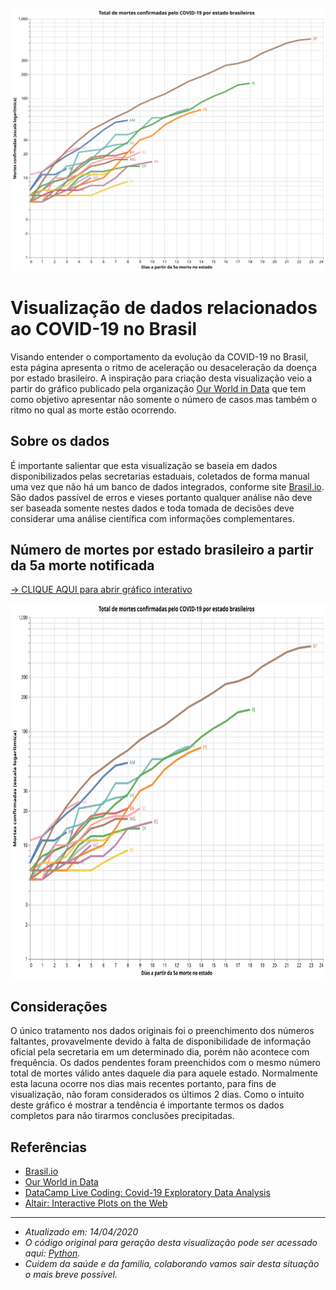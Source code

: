 ![Visualization](visualization.svg#thumbnail)
# Visualização de dados relacionados ao COVID-19 no Brasil
Visando entender o comportamento da evolução da COVID-19 no Brasil, esta página apresenta o ritmo de aceleração ou desaceleração da doença por estado brasileiro. A inspiração para criação desta visualização veio a partir do gráfico publicado pela organização <a target="_blank" rel="noopener noreferrer" href="https://ourworldindata.org/grapher/covid-confirmed-deaths-since-5th-death">Our World in Data</a> que tem como objetivo apresentar não somente o número de casos mas também o ritmo no qual as morte estão ocorrendo.

## Sobre os dados 
É importante salientar que esta visualização se baseia em dados disponibilizados pelas secretarias estaduais, coletados de forma manual uma vez que não há um banco de dados integrados, conforme site <a target="_blank" rel="noopener noreferrer" href="https://brasil.io/dataset/covid19/caso">Brasil.io</a>. São dados passível de erros e vieses portanto qualquer análise não deve ser baseada somente nestes dados e toda tomada de decisões deve considerar uma análise científica com informações complementares.

## Número de mortes por estado brasileiro a partir da 5a morte notificada

<a target="_blank" rel="noopener noreferrer" href="https://vega.github.io/editor/#/url/vega-lite/N4KABGBEDGD2B2AzAlgc0gLjMSA3ZApgO6bYwIAuy8ArrDQM4DqyAJhQBakAsADLwBooceFVr0GACQJoOFUgGZ+AX2UDwUADYBDAJ4EATqQDaGiKAiWoAW20GA1qRwVdABwKlIm6h6GRYrtrQyC6kvAB0AOx+DBQGsPYELOxcWNxqZpaQBPBwrNToWBZWWXCasEZFmSXCCPlUCE7VNVAu7p7wsNbU2pqQ6i0lkCgEmqyesdoUvs01kAyjBNAN8BOLyxX8AIyQs5YZgxB4vTQeWF6yFKgGeruDBy2QFLCwmlSuJnvmT25nUJ3deC9fpQEZjCYUKYeB6DZy-DpdHp9Pxg8bnAAiUJBT2Q1gIAFV4CFPPo7NZKBxWFiYS04e1zgCkdjUZ50QQphwGJBlHsALoDR4ADycP3pUAAjjRtKIQlNkLhfKDCOCMbcaVZILomodWvDzpLpVRIVQFf0vkrRmioGyOVyBYN5tBen86X8vLB0Dz7s11VAODJUHJSAA2ACsgma83WKxFC00S2eBm2IraboYBXjzOVrC5WGM82NHl5qntWSNmfOABVYJDNGBWAQwOSDNMGGARCgDLYqW33OUwABhADyADUAJLogC0WwAnGBXBUwARJqxYGAAEY3dPx5DxO2RohsTikAAc-EyNOKGtsDhTeq0PmxASCIS1WAi0SgsXiiWSx7SvrZLksD5PAhTYHs5DlJUZCpgigLAii2YQtSpYas+wShEUxyaKcYThKGvpHMK2FwfqUoysa8qKsMyGqlqRFQG+EE6qKboGpRcqmmhQwshi7KcPurEME6Fawfe7qensXolIB-qXCG4Y8TiFBiZA1a1vWjbNq27YIJ23baL2oxrsO45TrO86LsukKrhuW7IDue5mnMcTSgwiAVNYJg4CgbyGLG0bII05xxgmmy8Dsqj8geR6pGAZ68BepZXlkN6OKREnTIK8h+L0aCrOc8aILlUCsCRYChjEyAAF5-FsvCATkeQFNqjxlBUd5ipAjJAsiFoql+hbYvGqA5FatCaJojFPAQOVdW6vWIQNVoFqhkEValrkSRxRpcTMrHaKg1wEKgWLnLYwo8Rq2iCsguawSEanosgRlgNo852FQBj1h9oYfTpjadEuK6wNy11ZHx1q3NJEOam1DpkRKFF7SaB2HJAR0nWd0winYqCXayaoQ0ct33SmT1ugAshUukdruhltgAFMuokfeUZ0GAAtxQ3ROgAlOD5q0ZarICZydwtDJVhyQGQZYGGEauZTngab0WlNrTy56UgDPaD284mYOo4TtOc4Lj9Nn62um5GY5MjOcpbnwB5Xk+bR-kwTgYXLMFhVftGEVRcoMVzIeKSnueMsaKHZVTNoIpAninhUpCk7aMGkSsMGiC8Ig3DQKGJ4ntw4ZLAATFs5flye0DQOu1fBsGJdC0cAAkIn+rYnhyBQrgMBgAD0g8Kmd4SoCEHA0Ou4TBYPncELYI+ndok7eNMI-cOEJ7hFs4QAFYMI0AqQKnRkEBQD2paf8fp5n2e5-nhfF6XvAV1XNd1w35dNy3ebNDgTEzFBBDXOlAAAglTbENpBKkE-JATEuNzjl14CgycvBuDoIUJWfgGBcH8FbiUQBtwsBbBiMNc4kDoHiwelXPwiC3QoLQRg9B3AcG8DwRwghvpiHMXLuQsBkAqH0JoaQLYVVoZIKgEw3grD0GhnYZwzhhCrC8MUAIqRQioEiNtGImc9DBEyLkbwYMij8G8BUZYNRaQNFumEdaURWBy4KAMZooxLDeCRDMVwixPCEEkMqrYzw9iEGOLAEoVxjDUGyI8Sebxyi-FAJDEEyh2iHG6LSCA-xbjonGJnPE7hPFrFgHgZMTRISYESywEpSRUTmGYIagU3xRT-HMRPCkiBaTQkZMqi42pnh3ENK2E0yx3wknvg6UIgACtQnpEjsl1JiUMkZiSAlZLKW6AAQuA2ZsCFaRIGbkjx2DzEJJaeMsAZDQGaO2bsqpJSDnIKOZgjBKzzkBP4dcrZOydF7LAPo-pTz6nyLeQA1p6ivmeFub8+5DVHnSOeeg0xpzClgoudwSZ0L0l-K2BiwFCLgWeNBTUYp8yNlQp+di2F7T8WQEGeguJKLmlooCcGTFlLuk4oBQsw5hL8lMtGWQC5pSKFQCxZy2F3KGG8qWdOXgxKiHgqwDStaNyOWVIepXeFdLEVbGGQK1ZwDJkDgAKJ3IevM6VQKYkKEnOXflPizksuYlc1VbpTXmtIJawxRzbVKAVaopVYBPlus8B6mFD14FWoJTaycCh9WOtRSSoNfTQ3nHDVSh6UqfWEoTUopNir0XGrNRG0gWraX0tQQGqxQayWisgBmiVmqQ3Rp1YSk5ibmXJouWyyF6aS2ZrLam1tla2EGvecxEVgjG0asUN6nJhKFHjudaeYtnqsAKHnYs4xyLO2CuKdy8l-b11gD4NqytXjl3doCXCvtUAZ1hNDFGnNsreCMr3YasRrqj33oHU2r1z6F2vodfmrthab0hp-Q2v9s6FaAe3SwxpV7wMutTVBh9PTIh4p5dauRerq1jLWZM9EAAxE9W6ZXGPLgRoVN7iNkdLfsitiLeAdtA-uoNkH62kZPfByjHix0fonRCtN1oGODqwHx3DHil1CZXTYu9CDxP-tIVkkdLHd3sc-dU+jJ66HMcJZeuT17mK9tE0pvTLaX3GPfVp4TkndOMcucO6zHiQPmI4xclVUGeNOdxee3V8rkOBouYe7jynYOXOw+p4F+Hgs1oues+tJqADK5GAvtpo8U79yW0tObMzF19gm7PyeDZM1LJ6CuuZebJkrJmRNQYq-ljLr7NMee06e8reWJNgCq0B4xRm6soa9V1yrLWbNZaDWZxr3WVMPIM8BybwrRtOZVYVvDQXjPDeVStnr2b+uIbze1+zYAkuCIAOJDnSwtndS26OKcu9dnDMaBt3b4ZMx7TmpMvdiW9hr9bPs9e+22xb8XCPMWw1BwHc21vVblX9nTD2rt+bU3DuLW2QtEcU1TdVYS9XjY8YN47pWcuCJx5ZgnLzbPE-q04yZ5O-N9YQy89zPjPMBLQ-WhnPXy3PZBxthHnXse456eXaLaOjts462dzRVNztjZu8cwXpPZfy+a4rl5xWafbbK9jtXPWmf8Zq4LznZP9dzf28zpFgvIdc-N5F-HGv0FE6lydutZu9Pi4O1TwX027d6Yo9Jlngup2q708D+lSGMcJYCd5-3fmI+6sl062np3JlTJF38wPP2XltddyT9Pmf7nZ-54TwXXHBEZ4V3zyt1P8+p9N5oqvX3KfoNZynnXtvK9F6za3qPQ3MfMXd03nvX6+-J4LYPsI6fNm8db2+5XM+9OuvW258vS+-Mr7R5tgfMfmKN7dFM2ffmXPe+nBPsDU+JmKamTBx9BPbU10Xzfu-cyH92vb5PvfZb0+v7+Yb6TP1HfbXK-cJX-avVfP1C-dnCHcA1befaAjrYfQ-P-e5S3I3dBajMHWjUzOAnrW9GvFjNjEA7-BzF-T3efLXevHXOPSvVAzVLfM-XgWrEg8HUgMLOgk9CJJ3ExZXGXFArgr3K3IlbA7LFXAQpzbgAAnPBlZXCvJvegr1aQ0vYPUQoNLYA-TwW-SrEvSPYA6g0A-zcgr7KzM-dHXfNg6-czKZMcJ7VfF5F3DvQw9PWw9XQgwlOvJw0g3Xaw1woHefT-S-bwzQ84GwufJ3fvVgnAngFw8I9w2VcwqI4pfgrQgAJTsLh1Y2f2sPSJbx4KoK8MsJ8KgymVyPwNRyYJYIMOCPTzKLmyMPiNuzUKLRvzqId10JY0cK-yKOQLSPD3n08O6OiKYxyJPTFwCJD1qLGOUL0MF1oKbzaLCXLkT1i0QJOxSPOFSIACkIDXNH8CihjstJltiT1YcDtH8qjCjhjij60TinN0DAC7U88rjikQioA7jyj39libdjidiT8vjBigiejfj+jFdH9AiYDklFMPj6iziEMgDJjoS-iedT94S401jSt5i3QYTIsa4EDBcODNEcSwluBGDhCsDo8iiCCoNiSeluAVjX1iDqiqTxDPBaSs84SMDXlmiIMQT8shCuTLjDj1C3jIB2T7lIgySuTnjhSLkGiaTkSYcHiZCRDKTrjxE+TyiZiWNATITSE-dBFxTaFq4JieSXVQ9sTFSHd6S+99CXj1CsS2SrS8dQwOjVjBcNj3iAA5XYpgg4oE9U44n0vIxomTdfaE4M-wngmUgM14oM04+fLo2MoNLvIkyM+oqUoPWQs0kbCM5fU0tU4pA0tM-MiIu02UgJC0tk9Mh3VEjAxI5k64z0sU2bSLN019DE1PVkzY1s+-Hgikiw64+Q7E3snpbUzLHMjdY40cv5Bk4xf0vUoXczVImciU+fIU5Mi5XonshM6M33ac3c0MhwxE5c1c2hCo4Q3UjrR0ncvzAUrM3gCEjrQkkcgPW0vgg8xncfD0yZFLAcDIpggcpI9Q38-8pzds4xJk+0i5YczwP8vTC8rkhcjrUU+ClHdcn4xTNC-AzMlUmMxc7cqAbC+oiCsvSc3rUC0Eo87MwsoNKs84Yih3Tkh8p8k7G8oisC-A5imQyIxsg9SipzXnew8-H8rCmZcC9-WcbIqDFLcSvbL48szcj5X8uSkir4zsnXVC1S3E0wtE6uTC8zWSrgxCx45xQXQiyAIyyQkyn7fY-csSk9bgbi0vC4k8mS7Sx9Zy9xR-fC68lSyrLy31O1JMxcl8uCjynpEuAEj8hy+4wK5hcE5XbsoiiKnFDQ9-f1ci-TQy1K2FBQcc2NeNZXLSvTYMe8lUjSww1Mt0Kyri+K19ICvi9Qiy2qubSuZUlQrBZXYsmq3KzVYMGyzq7k2iuU+ilKsYyIUi43LK9iyyvqxQDBefXyk7WcfypzBQSUxM8vZs1qyLbgPEngq8k7XndyxymcAqvJcvWChi+a6pM9Ms8vEq8Cga78g1TIXkDQHkZQIAA/view">-> CLIQUE AQUI para abrir gráfico interativo</a>

<img 
    src="visualization.svg" 
    alt="Mortes por estado brasileiro"
    height="600"
    width="1000" />

## Considerações
O único tratamento nos dados originais foi o preenchimento dos números faltantes, provavelmente devido à falta de disponibilidade de informação oficial pela secretaria em um determinado dia, porém não acontece com frequência. Os dados pendentes foram preenchidos com o mesmo número total de mortes válido antes daquele dia para aquele estado. Normalmente esta lacuna ocorre nos dias mais recentes portanto, para fins de visualização, não foram considerados os últimos 2 dias. Como o intuito deste gráfico é mostrar a tendência é importante termos os dados completos para não tirarmos conclusões precipitadas.

## Referências

* <a target="_blank" rel="noopener noreferrer" href="https://brasil.io/dataset/covid19/caso">Brasil.io</a>
* <a target="_blank" rel="noopener noreferrer" href="https://ourworldindata.org/grapher/covid-confirmed-deaths-since-5th-death">Our World in Data</a>
* <a target="_blank" rel="noopener noreferrer" href="https://www.facebook.com/726282547396228/videos/861466570947781/">DataCamp Live Coding: Covid-19 Exploratory Data Analysis</a>
* <a target="_blank" rel="noopener noreferrer" href="https://matthewkudija.com/blog/2018/06/22/altair-interactive/">Altair: Interactive Plots on the Web</a>

---

- *Atualizado em: 14/04/2020*
- *O código original para geração desta visualização pode ser acessado aqui: <a target="_blank" rel="noopener noreferrer" href="https://github.com/fehann/COVID-19-Brazil/blob/master/covid19estadosbrasileiros.py">Python</a>.*
- *Cuidem da saúde e da familia, colaborando vamos sair desta situação o mais breve possível.*


<!---
Para atualizar o gráfico:
1) Google Colab - rodar o notebook
2) Salvar imagem em SVG e substituir no Github
3) Abrir no editor do Vega Lite e copiar link para Github
-->
